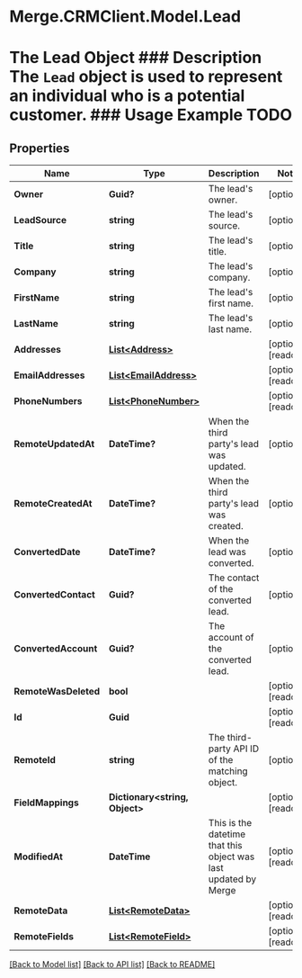 # Merge.CRMClient.Model.Lead
# The Lead Object ### Description The `Lead` object is used to represent an individual who is a potential customer. ### Usage Example TODO

## Properties

Name | Type | Description | Notes
------------ | ------------- | ------------- | -------------
**Owner** | **Guid?** | The lead&#39;s owner. | [optional] 
**LeadSource** | **string** | The lead&#39;s source. | [optional] 
**Title** | **string** | The lead&#39;s title. | [optional] 
**Company** | **string** | The lead&#39;s company. | [optional] 
**FirstName** | **string** | The lead&#39;s first name. | [optional] 
**LastName** | **string** | The lead&#39;s last name. | [optional] 
**Addresses** | [**List&lt;Address&gt;**](Address.md) |  | [optional] [readonly] 
**EmailAddresses** | [**List&lt;EmailAddress&gt;**](EmailAddress.md) |  | [optional] [readonly] 
**PhoneNumbers** | [**List&lt;PhoneNumber&gt;**](PhoneNumber.md) |  | [optional] [readonly] 
**RemoteUpdatedAt** | **DateTime?** | When the third party&#39;s lead was updated. | [optional] 
**RemoteCreatedAt** | **DateTime?** | When the third party&#39;s lead was created. | [optional] 
**ConvertedDate** | **DateTime?** | When the lead was converted. | [optional] 
**ConvertedContact** | **Guid?** | The contact of the converted lead. | [optional] 
**ConvertedAccount** | **Guid?** | The account of the converted lead. | [optional] 
**RemoteWasDeleted** | **bool** |  | [optional] [readonly] 
**Id** | **Guid** |  | [optional] [readonly] 
**RemoteId** | **string** | The third-party API ID of the matching object. | [optional] 
**FieldMappings** | **Dictionary&lt;string, Object&gt;** |  | [optional] [readonly] 
**ModifiedAt** | **DateTime** | This is the datetime that this object was last updated by Merge | [optional] [readonly] 
**RemoteData** | [**List&lt;RemoteData&gt;**](RemoteData.md) |  | [optional] [readonly] 
**RemoteFields** | [**List&lt;RemoteField&gt;**](RemoteField.md) |  | [optional] [readonly] 

[[Back to Model list]](../README.md#documentation-for-models) [[Back to API list]](../README.md#documentation-for-api-endpoints) [[Back to README]](../README.md)

